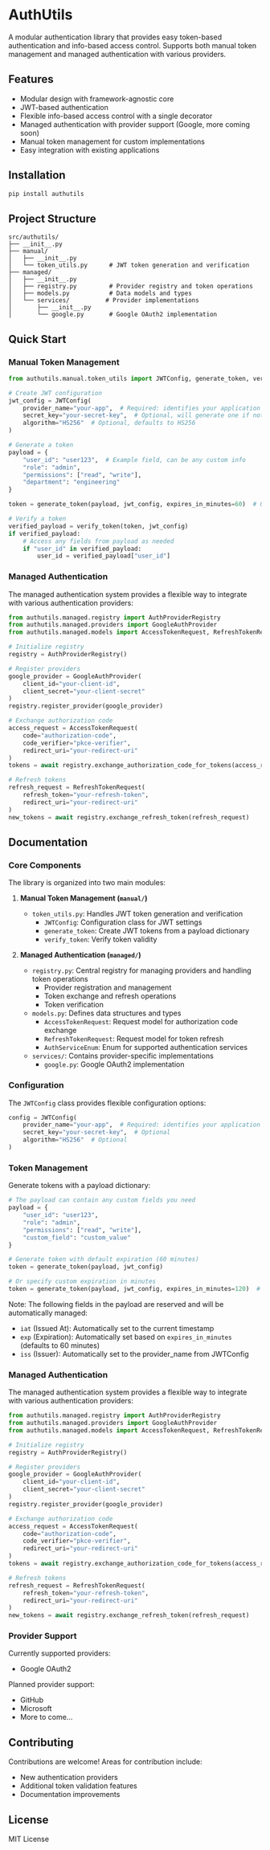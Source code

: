# AuthUtils

A modular authentication library that provides easy token-based authentication and info-based access control. Supports both manual token management and managed authentication with various providers.

## Features

- Modular design with framework-agnostic core
- JWT-based authentication
- Flexible info-based access control with a single decorator
- Managed authentication with provider support (Google, more coming soon)
- Manual token management for custom implementations
- Easy integration with existing applications

## Installation

```bash
pip install authutils
```

## Project Structure

```
src/authutils/
├── __init__.py
├── manual/
│   ├── __init__.py
│   └── token_utils.py      # JWT token generation and verification
├── managed/
│   ├── __init__.py
│   ├── registry.py         # Provider registry and token operations
│   ├── models.py           # Data models and types
│   └── services/          # Provider implementations
│       ├── __init__.py
│       └── google.py       # Google OAuth2 implementation
```

## Quick Start

### Manual Token Management

```python
from authutils.manual.token_utils import JWTConfig, generate_token, verify_token

# Create JWT configuration
jwt_config = JWTConfig(
    provider_name="your-app",  # Required: identifies your application
    secret_key="your-secret-key",  # Optional, will generate one if not provided
    algorithm="HS256"  # Optional, defaults to HS256
)

# Generate a token
payload = {
    "user_id": "user123",  # Example field, can be any custom info
    "role": "admin",
    "permissions": ["read", "write"],
    "department": "engineering"
}

token = generate_token(payload, jwt_config, expires_in_minutes=60)  # Optional expiration

# Verify a token
verified_payload = verify_token(token, jwt_config)
if verified_payload:
    # Access any fields from payload as needed
    if "user_id" in verified_payload:
        user_id = verified_payload["user_id"]
```

### Managed Authentication

The managed authentication system provides a flexible way to integrate with various authentication providers:

```python
from authutils.managed.registry import AuthProviderRegistry
from authutils.managed.providers import GoogleAuthProvider
from authutils.managed.models import AccessTokenRequest, RefreshTokenRequest, AuthServiceEnum

# Initialize registry
registry = AuthProviderRegistry()

# Register providers
google_provider = GoogleAuthProvider(
    client_id="your-client-id",
    client_secret="your-client-secret"
)
registry.register_provider(google_provider)

# Exchange authorization code
access_request = AccessTokenRequest(
    code="authorization-code",
    code_verifier="pkce-verifier",
    redirect_uri="your-redirect-uri"
)
tokens = await registry.exchange_authorization_code_for_tokens(access_request)

# Refresh tokens
refresh_request = RefreshTokenRequest(
    refresh_token="your-refresh-token",
    redirect_uri="your-redirect-uri"
)
new_tokens = await registry.exchange_refresh_token(refresh_request)
```

## Documentation

### Core Components

The library is organized into two main modules:

1. **Manual Token Management (`manual/`)**
   - `token_utils.py`: Handles JWT token generation and verification
     - `JWTConfig`: Configuration class for JWT settings
     - `generate_token`: Create JWT tokens from a payload dictionary
     - `verify_token`: Verify token validity

2. **Managed Authentication (`managed/`)**
   - `registry.py`: Central registry for managing providers and handling token operations
     - Provider registration and management
     - Token exchange and refresh operations
     - Token verification
   - `models.py`: Defines data structures and types
     - `AccessTokenRequest`: Request model for authorization code exchange
     - `RefreshTokenRequest`: Request model for token refresh
     - `AuthServiceEnum`: Enum for supported authentication services
   - `services/`: Contains provider-specific implementations
     - `google.py`: Google OAuth2 implementation

### Configuration

The `JWTConfig` class provides flexible configuration options:

```python
config = JWTConfig(
    provider_name="your-app",  # Required: identifies your application
    secret_key="your-secret-key",  # Optional
    algorithm="HS256"  # Optional
)
```

### Token Management

Generate tokens with a payload dictionary:
```python
# The payload can contain any custom fields you need
payload = {
    "user_id": "user123",
    "role": "admin",
    "permissions": ["read", "write"],
    "custom_field": "custom_value"
}

# Generate token with default expiration (60 minutes)
token = generate_token(payload, jwt_config)

# Or specify custom expiration in minutes
token = generate_token(payload, jwt_config, expires_in_minutes=120)  # 2 hour expiration
```

Note: The following fields in the payload are reserved and will be automatically managed:
- `iat` (Issued At): Automatically set to the current timestamp
- `exp` (Expiration): Automatically set based on `expires_in_minutes` (defaults to 60 minutes)
- `iss` (Issuer): Automatically set to the provider_name from JWTConfig

### Managed Authentication

The managed authentication system provides a flexible way to integrate with various authentication providers:

```python
from authutils.managed.registry import AuthProviderRegistry
from authutils.managed.providers import GoogleAuthProvider
from authutils.managed.models import AccessTokenRequest, RefreshTokenRequest, AuthServiceEnum

# Initialize registry
registry = AuthProviderRegistry()

# Register providers
google_provider = GoogleAuthProvider(
    client_id="your-client-id",
    client_secret="your-client-secret"
)
registry.register_provider(google_provider)

# Exchange authorization code
access_request = AccessTokenRequest(
    code="authorization-code",
    code_verifier="pkce-verifier",
    redirect_uri="your-redirect-uri"
)
tokens = await registry.exchange_authorization_code_for_tokens(access_request)

# Refresh tokens
refresh_request = RefreshTokenRequest(
    refresh_token="your-refresh-token",
    redirect_uri="your-redirect-uri"
)
new_tokens = await registry.exchange_refresh_token(refresh_request)
```

### Provider Support

Currently supported providers:
- Google OAuth2

Planned provider support:
- GitHub
- Microsoft
- More to come...

## Contributing

Contributions are welcome! Areas for contribution include:
- New authentication providers
- Additional token validation features
- Documentation improvements

## License

MIT License 